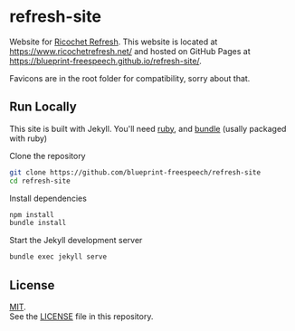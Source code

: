 # refresh-site

Website for [Ricochet Refresh](https://github.com/blueprint-freespeech/ricochet-refresh). This website is located at <https://www.ricochetrefresh.net/> and hosted on GitHub Pages at <https://blueprint-freespeech.github.io/refresh-site/>.

Favicons are in the root folder for compatibility, sorry about that.

## Run Locally

This site is built with Jekyll. You'll need [ruby][], and [bundle][] (usally packaged with ruby)

[ruby]: <https://www.ruby-lang.org/en/>
[bundle]: <https://bundler.io/>

Clone the repository

```bash
git clone https://github.com/blueprint-freespeech/refresh-site
cd refresh-site
```

Install dependencies

```bash
npm install
bundle install
```

Start the Jekyll development server

```bash
bundle exec jekyll serve
```

## License

[MIT](https://choosealicense.com/licenses/mit/).\
See the [LICENSE](https://github.com/blueprint-freespeech/refresh-site/blob/main/LICENSE) file in this repository.
